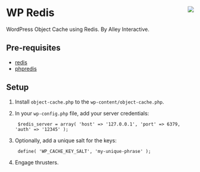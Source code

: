 # WP Redis <img align="right" src="https://travis-ci.org/alleyinteractive/wp-redis.png?branch=master" />

WordPress Object Cache using Redis. By Alley Interactive.


Pre-requisites
--------------

* [redis](http://redis.io/)
* [phpredis](https://github.com/nicolasff/phpredis)


Setup
-----

1. Install `object-cache.php` to the `wp-content/object-cache.php`.
2. In your `wp-config.php` file, add your server credentials:

        $redis_server = array( 'host' => '127.0.0.1', 'port' => 6379, 'auth' => '12345' );

3. Optionally, add a unique salt for the keys:

        define( 'WP_CACHE_KEY_SALT', 'my-unique-phrase' );

4. Engage thrusters.


